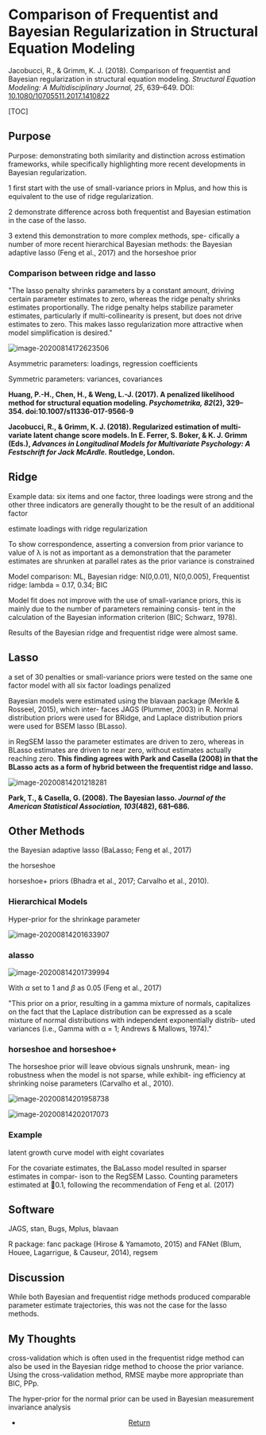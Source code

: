 # Comparison of Frequentist and Bayesian Regularization in Structural Equation Modeling

Jacobucci, R., & Grimm, K. J. (2018). Comparison of frequentist and Bayesian regularization in structural equation modeling. *Structural Equation Modeling: A Multidisciplinary Journal, 25*, 639–649. DOI: [10.1080/10705511.2017.1410822](https://doi.org/10.1080/10705511.2017.1410822)

[TOC]

## Purpose

Purpose: demonstrating both similarity and distinction across estimation frameworks, while specifically highlighting more recent developments in Bayesian regularization.

1 first start with the use of small-variance priors in Mplus, and how this is equivalent to the use of ridge regularization. 

2 demonstrate difference across both frequentist and Bayesian estimation in the case of the lasso.

3 extend this demonstration to more complex methods, spe- cifically a number of more recent hierarchical Bayesian methods: the Bayesian adaptive lasso (Feng et al., 2017) and the horseshoe prior

### Comparison between ridge and lasso

"The lasso penalty shrinks parameters by a constant amount, driving certain parameter estimates to zero, whereas the ridge penalty shrinks estimates proportionally. The ridge penalty helps stabilize parameter estimates, particularly if multi-collinearity is present, but does not drive estimates to zero. This makes lasso regularization more attractive when model simplification is desired."

![image-20200814172623506](fig/image-20200814172623506.png)



Asymmetric parameters: loadings, regression coefficients

Symmetric parameters: variances, covariances



**Huang, P.-H., Chen, H., & Weng, L.-J. (2017). A penalized likelihood method for structural equation modeling. *Psychometrika, 82*(2), 329– 354. doi:10.1007/s11336-017-9566-9**

**Jacobucci, R., & Grimm, K. J. (2018). Regularized estimation of multi-variate latent change score models. In E. Ferrer, S. Boker, & K. J. Grimm (Eds.), *Advances in Longitudinal Models for Multivariate Psychology: A Festschrift for Jack McArdle.* Routledge, London.**

## Ridge

Example data: six items and one factor, three loadings were strong and the other three indicators are generally thought to be the result of an additional factor

estimate loadings with ridge regularization 



To show correspondence, asserting a conversion from prior variance to value of λ is not as important as a demonstration that the parameter estimates are shrunken at parallel rates as the prior variance is constrained 

Model comparison: ML, Bayesian ridge: N(0,0.01), N(0,0.005), Frequentist ridge: lambda = 0.17, 0.34;   BIC

Model fit does not improve with the use of small-variance priors, this is mainly due to the number of parameters remaining consis- tent in the calculation of the Bayesian information criterion (BIC; Schwarz, 1978).

Results of the Bayesian ridge and frequentist ridge were almost same.



## Lasso

a set of 30 penalties or small-variance priors were tested on the same one factor model with all six factor loadings penalized



Bayesian models were estimated using the blavaan package (Merkle & Rosseel, 2015), which inter- faces JAGS (Plummer, 2003) in R. Normal distribution priors were used for BRidge, and Laplace distribution priors were used for BSEM lasso (BLasso). 



in RegSEM lasso the parameter estimates are driven to zero, whereas in BLasso estimates are driven to near zero, without estimates actually reaching zero. **This finding agrees with Park and Casella (2008) in that the BLasso acts as a form of hybrid between the frequentist ridge and lasso.**

![image-20200814201218281](fig/image-20200814201218281.png)

**Park, T., & Casella, G. (2008). The Bayesian lasso. *Journal of the American Statistical Association, 103*(482), 681–686.** 



## Other Methods

the Bayesian adaptive lasso (BaLasso; Feng et al., 2017) 

the horseshoe 

horseshoe+ priors (Bhadra et al., 2017; Carvalho et al., 2010). 



### Hierarchical Models

Hyper-prior for the shrinkage parameter

![image-20200814201633907](fig/image-20200814201633907.png)

### alasso

![image-20200814201739994](fig/image-20200814201739994.png)

With $\alpha$ set to 1 and $\beta$ as 0.05 (Feng et al., 2017)

"This prior on a prior, resulting in a gamma mixture of normals, capitalizes on the fact that the Laplace distribution can be expressed as a scale mixture of normal distributions with independent exponentially distrib- uted variances (i.e., Gamma with α = 1; Andrews & Mallows, 1974)."

### horseshoe and horseshoe+

The horseshoe prior will leave obvious signals unshrunk, mean- ing robustness when the model is not sparse, while exhibit- ing efficiency at shrinking noise parameters (Carvalho et al., 2010).

![image-20200814201958738](fig/image-20200814201958738.png)



![image-20200814202017073](fig/image-20200814202017073.png)



### Example

latent growth curve model with eight covariates 

For the covariate estimates, the BaLasso model resulted in sparser estimates in compar- ison to the RegSEM Lasso. Counting parameters estimated at 0.1, following the recommendation of Feng et al. (2017)



## Software

JAGS, stan, Bugs, Mplus, blavaan

R package: fanc package (Hirose & Yamamoto, 2015) and FANet (Blum, Houee, Lagarrigue, & Causeur, 2014), regsem

## Discussion

While both Bayesian and frequentist ridge methods produced comparable parameter estimate trajectories, this was not the case for the lasso methods. 



## My Thoughts

cross-validation which is often used in the frequentist ridge method can also be used in the Bayesian ridge method to choose the prior variance. Using the cross-validation method, RMSE maybe more appropriate than BIC, PPp.

The hyper-prior for the normal prior can be used in Bayesian measurement invariance analysis









<center>
<ul class="actions">
<li><a href="https://www.lijinzhang.xyz/blog_200520_summary.html" class="button">Return</a></li>
</ul>			
</center>